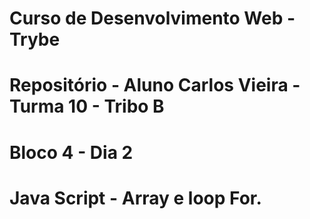 # Curso de Desenvolvimento Web - Trybe
# Repositório - Aluno Carlos Vieira - Turma 10 - Tribo B
# Bloco 4 - Dia 2
# Java Script - Array e loop For.